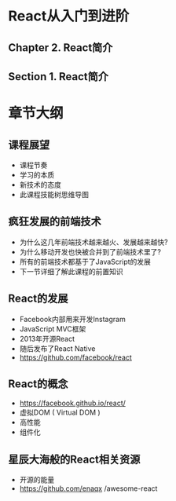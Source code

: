 # React从入门到进阶
## Chapter 2. React简介
## Section 1. React简介

# 章节大纲
## 课程展望
- 课程节奏
- 学习的本质
- 新技术的态度
- 此课程技能树思维导图

## 疯狂发展的前端技术
- 为什么这几年前端技术越来越火、发展越来越快?
- 为什么移动开发也快被合并到了前端技术里了?
- 所有的前端技术都基于了JavaScript的发展
- 下一节详细了解此课程的前置知识

## React的发展
- Facebook内部用来开发Instagram 
- JavaScript MVC框架
- 2013年开源React
- 随后发布了React Native
- https://github.com/facebook/react


## React的概念
- https://facebook.github.io/react/
- 虚拟DOM ( Virtual DOM )
- 高性能
- 组件化

## 星辰大海般的React相关资源
- 开源的能量
- https://github.com/enaqx /awesome-react










